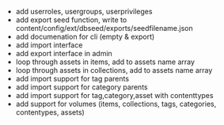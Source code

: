 * add userroles, usergroups, userprivileges
* add export seed function, write to content/config/ext/dbseed/exports/seedfilename.json
* add documenation for cli (empty & export)
* add import interface
* add export interface in admin
* loop through assets in items, add to assets name array
* loop through assets in collections, add to assets name array
* add import support for tag parents
* add import  support for category parents
* add import  support for tag,category,asset with contenttypes
* add support for volumes (items, collections, tags, categories, contentypes, assets)